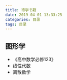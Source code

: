```yaml
---
title: 待学书籍
date: 2019-04-01 13:33:25
categories: 目录
tags: 目录
---
```




## 图形学
* 《高中数学必修123》
* 线性代数
* 离散数学













